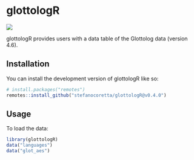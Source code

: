 
<!-- README.md is generated from README.Rmd. Please edit that file -->

# glottologR

<!-- badges: start -->

[![](https://img.shields.io/badge/devel%20version-0.4.2-orange.svg)](https://github.com/phonetisr)
<!-- badges: end -->

glottologR provides users with a data table of the Glottolog data
(version 4.6).

## Installation

You can install the development version of glottologR like so:

``` r
# install.packages("remotes")
remotes::install_github("stefanocoretta/glottologR@v0.4.0")
```

## Usage

To load the data:

``` r
library(glottologR)
data("languages")
data("glot_aes")
```
